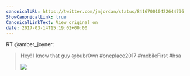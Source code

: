 ```yaml
---
canonicalURL: https://twitter.com/jmjordan/status/841670010422644736
ShowCanonicalLink: true
CanonicalLinkText: View original on
date: 2017-03-14T15:19:02+00:00
---
```

RT @amber_joyner:
> Hey! I know that guy @bubr0wn #oneplace2017 #mobileFirst #hsa 
> 
> ![](/images/841669372431237121-C6410-2XAAAG9S_.jpg)